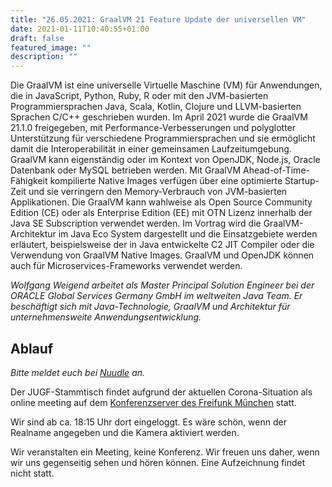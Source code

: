 ```yaml
---
title: "26.05.2021: GraalVM 21 Feature Update der universellen VM"
date: 2021-01-11T10:40:55+01:00
draft: false
featured_image: ""
description: ""
---
```


Die GraalVM ist eine universelle Virtuelle Maschine (VM) für Anwendungen, die in JavaScript, Python, Ruby, R oder mit den JVM-basierten Programmiersprachen Java, Scala, Kotlin, Clojure und LLVM-basierten Sprachen C/C++ geschrieben wurden. Im April 2021 wurde die GraalVM 21.1.0 freigegeben, mit Performance-Verbesserungen und polyglotter Unterstützung für verschiedene Programmiersprachen und sie ermöglicht damit die Interoperabilität in einer gemeinsamen Laufzeitumgebung. GraalVM kann eigenständig oder im Kontext von OpenJDK, Node.js, Oracle Datenbank oder MySQL betrieben werden. Mit GraalVM Ahead-of-Time-Fähigkeit kompilierte Native Images verfügen über eine optimierte Startup-Zeit und sie verringern den Memory-Verbrauch von JVM-basierten Applikationen. Die GraalVM kann wahlweise als Open Source Community Edition (CE) oder als Enterprise Edition (EE) mit OTN Lizenz innerhalb der Java SE Subscription verwendet werden. Im Vortrag wird die GraalVM-Architektur im Java Eco System dargestellt und die Einsatzgebiete werden erläutert, beispielsweise der in Java entwickelte C2 JIT Compiler oder die Verwendung von GraalVM Native Images. GraalVM und OpenJDK können auch für Microservices-Frameworks verwendet werden.

_Wolfgang Weigend arbeitet als Master Principal Solution Engineer bei der ORACLE Global Services Germany GmbH im weltweiten Java Team. Er beschäftigt sich mit Java-Technologie, GraalVM und Architektur für unternehmensweite Anwendungsentwicklung._

## Ablauf 

_Bitte meldet euch bei [Nuudle](https://nuudel.digitalcourage.de/1ftLUfn4rfEOMLvk) an._

Der JUGF-Stammtisch findet aufgrund der aktuellen Corona-Situation als online meeting auf dem [Konferenzserver des Freifunk München](https://meet.ffmuc.net/jugfmeeting) statt.

Wir sind ab ca. 18:15 Uhr dort eingeloggt. Es wäre schön, wenn der Realname angegeben und die Kamera aktiviert werden.

Wir veranstalten ein Meeting, keine Konferenz. Wir freuen uns daher, wenn wir uns gegenseitig sehen und hören können.
Eine Aufzeichnung findet nicht statt.